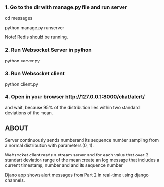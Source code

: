 ### 1. Go to the dir with manage.py file and run server
cd messages

python manage.py runserver

Note! Redis should be running.
### 2. Run Websocket Server in python
python server.py

### 3. Run Websocket client

python client.py



### 4. Open in your browser http://127.0.0.1:8000/chat/alert/ 
and wait, because 95% of the distribution lies within two standard deviations of the mean.


## ABOUT

Server continuously sends numberand its sequence number sampling from a normal distribution with parameters (0, 1).


Websocket client reads a stream server and for each value that over 2 standart deviation range of the mean 
create an log message that includes a current timestamp, number and and its sequence number.

Djano app shows alert messages from Part 2 in real-time using django channels.


